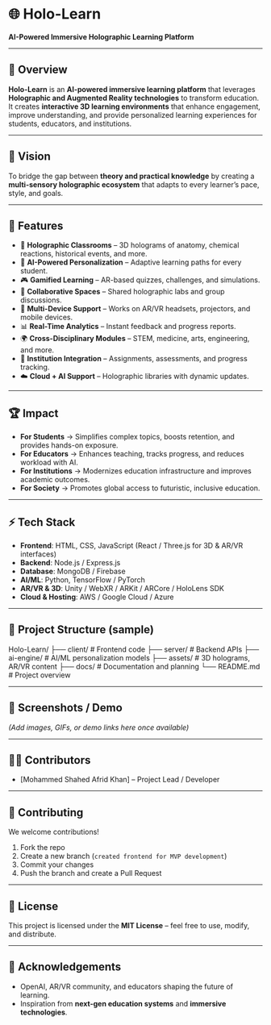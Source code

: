 # 🌐 Holo-Learn  
**AI-Powered Immersive Holographic Learning Platform**

---

## 📖 Overview
**Holo-Learn** is an **AI-powered immersive learning platform** that leverages **Holographic and Augmented Reality technologies** to transform education.  
It creates **interactive 3D learning environments** that enhance engagement, improve understanding, and provide personalized learning experiences for students, educators, and institutions.  

---

## 🎯 Vision
To bridge the gap between **theory and practical knowledge** by creating a **multi-sensory holographic ecosystem** that adapts to every learner’s pace, style, and goals.  

---

## 🚀 Features
- 🏫 **Holographic Classrooms** – 3D holograms of anatomy, chemical reactions, historical events, and more.  
- 🤖 **AI-Powered Personalization** – Adaptive learning paths for every student.  
- 🎮 **Gamified Learning** – AR-based quizzes, challenges, and simulations.  
- 👥 **Collaborative Spaces** – Shared holographic labs and group discussions.  
- 📱 **Multi-Device Support** – Works on AR/VR headsets, projectors, and mobile devices.  
- 📊 **Real-Time Analytics** – Instant feedback and progress reports.  
- 🌍 **Cross-Disciplinary Modules** – STEM, medicine, arts, engineering, and more.  
- 🔗 **Institution Integration** – Assignments, assessments, and progress tracking.  
- ☁️ **Cloud + AI Support** – Holographic libraries with dynamic updates.  

---

## 🏆 Impact
- **For Students** → Simplifies complex topics, boosts retention, and provides hands-on exposure.  
- **For Educators** → Enhances teaching, tracks progress, and reduces workload with AI.  
- **For Institutions** → Modernizes education infrastructure and improves academic outcomes.  
- **For Society** → Promotes global access to futuristic, inclusive education.  

---

## ⚡ Tech Stack
- **Frontend**: HTML, CSS, JavaScript (React / Three.js for 3D & AR/VR interfaces)  
- **Backend**: Node.js / Express.js  
- **Database**: MongoDB / Firebase  
- **AI/ML**: Python, TensorFlow / PyTorch  
- **AR/VR & 3D**: Unity / WebXR / ARKit / ARCore / HoloLens SDK  
- **Cloud & Hosting**: AWS / Google Cloud / Azure  

---

## 📂 Project Structure (sample)

Holo-Learn/
├── client/ # Frontend code
├── server/ # Backend APIs
├── ai-engine/ # AI/ML personalization models
├── assets/ # 3D holograms, AR/VR content
├── docs/ # Documentation and planning
└── README.md # Project overview

---

## 📸 Screenshots / Demo
_(Add images, GIFs, or demo links here once available)_  

---

## 👨‍💻 Contributors
- [Mohammed Shahed Afrid Khan] – Project Lead / Developer    

---

## 🤝 Contributing
We welcome contributions!  
1. Fork the repo  
2. Create a new branch (`created frontend for MVP development`)  
3. Commit your changes  
4. Push the branch and create a Pull Request  

---

## 📜 License
This project is licensed under the **MIT License** – feel free to use, modify, and distribute.  

---

## 🌟 Acknowledgements
- OpenAI, AR/VR community, and educators shaping the future of learning.  
- Inspiration from **next-gen education systems** and **immersive technologies**.  
